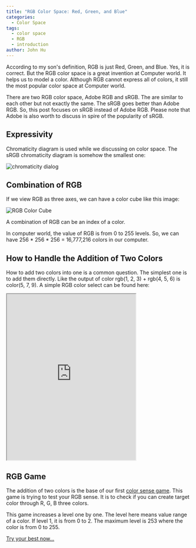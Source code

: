 ```yaml
---
title: "RGB Color Space: Red, Green, and Blue"
categories:
  - Color Space
tags:
  - color space
  - RGB
  - introduction
author: John Hu
---
```


According to my son's definition, RGB is just Red, Green, and Blue. Yes, it is correct. But the RGB color space is a great invention at Computer world. It helps us to model a color. Although RGB cannot express all of colors, it still the most popular color space at Computer world.

There are two RGB color space, Adobe RGB and sRGB. The are similar to each other but not exactly the same. The sRGB goes better than Adobe RGB. So, this post focuses on sRGB instead of Adobe RGB. Please note that Adobe is also worth to discuss in spire of the popularity of sRGB.

## Expressivity

Chromaticity diagram is used while we discussing on color space. The sRGB chromaticity diagram is somehow the smallest one:

![chromaticity dialog](https://upload.wikimedia.org/wikipedia/commons/1/1e/CIE1931xy_gamut_comparison.svg)

## Combination of RGB

If we view RGB as three axes, we can have a color cube like this image:

![RGB Color Cube](https://upload.wikimedia.org/wikipedia/commons/8/83/RGB_Cube_Show_lowgamma_cutout_b.png)

A combination of RGB can be an index of a color.

In computer world, the value of RGB is from 0 to 255 levels. So, we can have 256 * 256 * 256 = 16,777,216 colors in our computer.

## How to Handle the Addition of Two Colors

How to add two colors into one is a common question. The simplest one is to add them directly. Like the output of color rgb(1, 2, 3) + rgb(4, 5, 6) is color(5, 7, 9). A simple RGB color select can be found here:

<iframe src="https://leather-guardian.hyperdev.space/" width="350" height="450"></iframe>


## RGB Game

The addition of two colors is the base of our first [color sense game](../../game.html). This game is trying to test your RGB sense. It is to check if you can create target color through R, G, B three colors.

This game increases a level one by one. The level here means value range of a color. If level 1, it is from 0 to 2. The maximum level is 253 where the color is from 0 to 255.

[Try your best now...](../../game.html)

